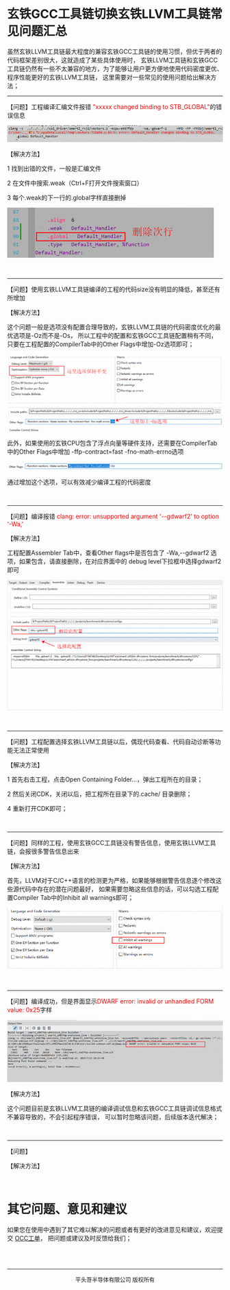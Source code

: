 # 玄铁GCC工具链切换玄铁LLVM工具链常见问题汇总 
虽然玄铁LLVM工具链最大程度的兼容玄铁GCC工具链的使用习惯，但优于两者的代码框架差别很大，这就造成了某些具体使用时，
玄铁LLVM工具链和玄铁GCC工具链仍然有一些不太兼容的地方，为了能够让用户更方便地使用代码密度更优、
程序性能更好的玄铁LLVM工具链， 这里需要对一些常见的使用问题给出解决方法；

***
【问题】工程编译汇编文件报错 <font color=red>"xxxxx changed binding to STB_GLOBAL"</font>的错误信息

![img.png](img.png)

【解决方法】

1 找到出错的文件，一般是汇编文件

2 在文件中搜索.weak（Ctrl+F打开文件搜索窗口）

3 每个.weak的下一行的.global字样直接删掉

![img_1.png](img_1.png)


<br/>

***
【问题】使用玄铁LLVM工具链编译的工程的代码size没有明显的降低，甚至还有所增加

【解决方法】

这个问题一般是选项没有配置合理导致的，玄铁LLVM工具链的代码密度优化的最优选项是-Oz而不是-Os，
所以工程中的配置和玄铁GCC工具链配置稍有不同，只要在工程配置的CompilerTab中的Other Flags中增加-Oz选项即可；

![img_2.png](img_2.png)

此外，如果使用的玄铁CPU包含了浮点向量等硬件支持，还需要在CompilerTab中的Other Flags中增加
-ffp-contract=fast -fno-math-errno选项

![img_3.png](img_3.png)

通过增加这个选项，可以有效减少编译工程的代码密度

<br/>

***
【问题】编译报错 <font color=red>clang: error: unsupported argument '--gdwarf2' to option '-Wa,'</font>

【解决方法】

工程配置Assembler Tab中，查看Other flags中是否包含了 -Wa,--gdwarf2 选项，如果包含，请直接删除，在对应界面中的
debug level下拉框中选择gdwarf2即可

![img_5.png](img_5.png)

<br/>

***
【问题】工程配置选择玄铁LLVM工具链以后，偶现代码查看、代码自动诊断等功能无法正常使用

【解决方法】

1 首先右击工程，点击Open Containing Folder...，弹出工程所在的目录；

2 然后关闭CDK，关闭以后，把工程所在目录下的.cache/ 目录删除；

4 重新打开CDK即可；


<br/>

***
【问题】同样的工程，使用玄铁GCC工具链没有警告信息，使用玄铁LLVM工具链，会报很多警告信息出来

【解决方法】

首先，LLVM对于C/C++语言的检测更为严格，如果能够根据警告信息逐个修改这些源代码中存在的潜在问题最好，
如果需要忽略这些信息的话，可以勾选工程配置Compiler Tab中的Inhibit all warnings即可；

![img_4.png](img_4.png)

<br/>

***
【问题】编译成功，但是界面显示<font color=red>DWARF error: invalid or unhandled FORM value: 0x25</font>字样

![img_6.png](img_6.png)

【解决方法】

这个问题目前是玄铁LLVM工具链的编译调试信息和玄铁GCC工具链调试信息格式不兼容导致的，不会引起程序错误，
可以暂时忽略该问题，后续版本迭代解决；

<br/>

***
【问题】

【解决方法】

<br/>


# 其它问题、意见和建议
如果您在使用中遇到了其它难以解决的问题或者有更好的改进意见和建议，欢迎提交
[OCC工单](https://xuantie.t-head.cn/people/workorder-submit)， 把问题或建议及时反馈给我们；


<br/>
<br/>

***
<center><font size="2">平头哥半导体有限公司 版权所有</font></center>
